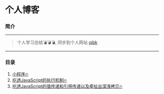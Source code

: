 # 个人博客
### 简介
***
> 个人学习总结💣💣💣,  同步到个人网站   [ojbk](https://blog.ojbk.fun) 
***

### 目录
1. [小程序🔥](README1.md)
2. [吃透JavaScript的执行机制🔥](README2.md)
3. [吃透JavaScript的值传递和引用传递以及牵扯出深浅拷贝🔥](README3.md)
